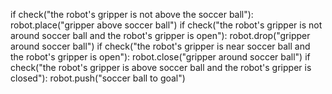 

if check("the robot's gripper is not above the soccer ball"):
    robot.place("gripper above soccer ball")
if check("the robot's gripper is not around soccer ball and the robot's gripper is open"):
    robot.drop("gripper around soccer ball")
if check("the robot's gripper is near soccer ball and the robot's gripper is open"):
    robot.close("gripper around soccer ball")
if check("the robot's gripper is above soccer ball and the robot's gripper is closed"):
    robot.push("soccer ball to goal")